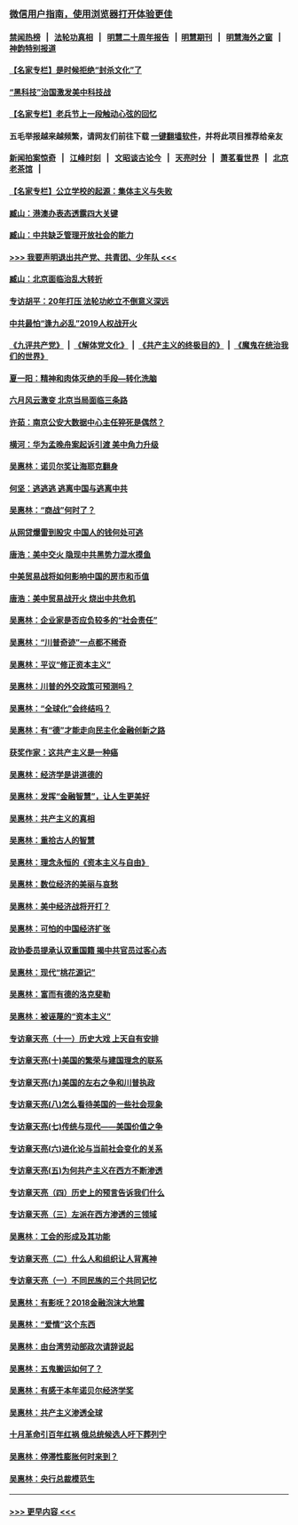 ### [微信用户指南，使用浏览器打开体验更佳](https://github.com/gfw-breaker/banned-news1/blob/master/indexes/wechat-guide.md?t=0)
#### [禁闻热榜](热点新闻.md?t=0)  &nbsp;&nbsp;|&nbsp;&nbsp; [法轮功真相](https://github.com/gfw-breaker/truth/blob/master/README.md?t=0) &nbsp;&nbsp;|&nbsp;&nbsp; [明慧二十周年报告](https://github.com/gfw-breaker/mh-reports/blob/master/README.md?t=0) &nbsp;&nbsp;|&nbsp;&nbsp;[明慧期刊](https://github.com/gfw-breaker/mh-qikan) &nbsp;&nbsp;|&nbsp;&nbsp; [明慧海外之窗](https://github.com/gfw-breaker/mh-news/blob/master/README.md?t=0) &nbsp;&nbsp;|&nbsp;&nbsp; [神韵特别报道](https://github.com/gfw-breaker/mh-news/blob/master/shenyun.md?t=0)
#### [【名家专栏】是时候拒绝“封杀文化”了](../pages/nsc423/n11814093.md?t=02130811) 
#### [“黑科技”治国激发美中科技战](../pages/nsc423/n11638056.md?t=02130811) 
#### [【名家专栏】老兵节上一段触动心弦的回忆](../pages/nsc423/n11646016.md?t=02130811) 
#### 五毛举报越来越频繁，请网友们前往下载 [一键翻墙软件](https://github.com/gfw-breaker/ssr-accounts)，并将此项目推荐给亲友
#### [新闻拍案惊奇](https://github.com/gfw-breaker/banned-news1/blob/master/pages/link4.md) &nbsp;&nbsp;|&nbsp;&nbsp; [江峰时刻](https://github.com/gfw-breaker/banned-news1/blob/master/pages/link4.md) &nbsp;&nbsp;|&nbsp;&nbsp; [文昭谈古论今](https://github.com/gfw-breaker/banned-news1/blob/master/pages/link4.md) &nbsp;&nbsp;|&nbsp;&nbsp; [天亮时分](https://github.com/gfw-breaker/banned-news1/blob/master/pages/link4.md) &nbsp;&nbsp;|&nbsp;&nbsp; [萧茗看世界](https://github.com/gfw-breaker/banned-news1/blob/master/pages/link4.md) &nbsp;&nbsp;|&nbsp;&nbsp; [北京老茶馆](https://github.com/gfw-breaker/banned-news1/blob/master/pages/link4.md) &nbsp;&nbsp;|&nbsp;&nbsp; 
#### [【名家专栏】公立学校的起源：集体主义与失败](../pages/nsc423/n11601833.md?t=02130811) 
#### [臧山：港澳办表态透露四大关键](../pages/nsc423/n11421628.md?t=02130811) 
#### [臧山：中共缺乏管理开放社会的能力](../pages/nsc423/n11407457.md?t=02130811) 
#### [>>> 我要声明退出共产党、共青团、少年队 <<<](https://github.com/begood0513/goodnews/blob/master/quit/letter.md) 
#### [臧山：北京面临治乱大转折](../pages/nsc423/n11406895.md?t=02130811) 
#### [专访胡平：20年打压 法轮功屹立不倒意义深远](../pages/nsc423/n11398800.md?t=02130811) 
#### [中共最怕“逢九必乱”2019人权战开火](../pages/nsc423/n11385248.md?t=02130811) 
#### [《九评共产党》](https://github.com/begood0513/9ping.md/blob/master/README.md) &nbsp;|&nbsp; [《解体党文化》](../../../../jtdwh.md/blob/master/README.md)  &nbsp;|&nbsp; [《共产主义的终极目的》](../../../../gczydzjmd.md/blob/master/README.md) &nbsp;|&nbsp; [《魔鬼在统治我们的世界》](../../../../mgztzwmdsj.md/blob/master/README.md) 
#### [夏一阳：精神和肉体灭绝的手段—转化洗脑](../pages/nsc423/n11368250.md?t=02130811) 
#### [六月风云激变 北京当局面临三条路](../pages/nsc423/n11313668.md?t=02130811) 
#### [许茹：南京公安大数据中心主任猝死是偶然？](../pages/nsc423/n11064744.md?t=02130811) 
#### [横河：华为孟晚舟案起诉引渡 美中角力升级](../pages/nsc423/n11027230.md?t=02130811) 
#### [吴惠林：诺贝尔奖让海耶克翻身](../pages/nsc423/n10890049.md?t=02130811) 
#### [何坚：逃逃逃 逃离中国与逃离中共](../pages/nsc423/n10592891.md?t=02130811) 
#### [吴惠林：“商战”何时了？](../pages/nsc423/n10573558.md?t=02130811) 
#### [从网贷爆雷到股灾 中国人的钱何处可逃](../pages/nsc423/n10572800.md?t=02130811) 
#### [唐浩：美中交火 隐现中共黑势力混水摸鱼](../pages/nsc423/n10544040.md?t=02130811) 
#### [中美贸易战将如何影响中国的房市和币值](../pages/nsc423/n10543697.md?t=02130811) 
#### [唐浩：美中贸易战开火 烧出中共危机](../pages/nsc423/n10540126.md?t=02130811) 
#### [吴惠林：企业家是否应负较多的“社会责任”](../pages/nsc423/n10535022.md?t=02130811) 
#### [吴惠林：“川普奇迹”一点都不稀奇](../pages/nsc423/n10512808.md?t=02130811) 
#### [吴惠林：平议“修正资本主义”](../pages/nsc423/n10495724.md?t=02130811) 
#### [吴惠林：川普的外交政策可预测吗？](../pages/nsc423/n10462387.md?t=02130811) 
#### [吴惠林：“全球化”会终结吗？](../pages/nsc423/n10452838.md?t=02130811) 
#### [吴惠林：有“德”才能走向民主化金融创新之路](../pages/nsc423/n10432292.md?t=02130811) 
#### [获奖作家：这共产主义是一种癌](../pages/nsc423/n10431541.md?t=02130811) 
#### [吴惠林：经济学是讲道德的](../pages/nsc423/n10398014.md?t=02130811) 
#### [吴惠林：发挥“金融智慧”，让人生更美好](../pages/nsc423/n10375019.md?t=02130811) 
#### [吴惠林：共产主义的真相](../pages/nsc423/n10351394.md?t=02130811) 
#### [吴惠林：重拾古人的智慧](../pages/nsc423/n10337691.md?t=02130811) 
#### [吴惠林：理念永恒的《资本主义与自由》](../pages/nsc423/n10316274.md?t=02130811) 
#### [吴惠林：数位经济的美丽与哀愁](../pages/nsc423/n10292946.md?t=02130811) 
#### [吴惠林：美中经济战将开打？](../pages/nsc423/n10258825.md?t=02130811) 
#### [吴惠林：可怕的中国经济扩张](../pages/nsc423/n10219147.md?t=02130811) 
#### [政协委员提承认双重国籍 揭中共官员过客心态](../pages/nsc423/n10208809.md?t=02130811) 
#### [吴惠林：现代“桃花源记”](../pages/nsc423/n10185234.md?t=02130811) 
#### [吴惠林：富而有德的洛克斐勒](../pages/nsc423/n10142264.md?t=02130811) 
#### [吴惠林：被诬蔑的“资本主义”](../pages/nsc423/n10124816.md?t=02130811) 
#### [专访章天亮（十一）历史大戏 上天自有安排](../pages/nsc423/n10094905.md?t=02130811) 
#### [专访章天亮(十)美国的繁荣与建国理念的联系](../pages/nsc423/n10094899.md?t=02130811) 
#### [专访章天亮(九)美国的左右之争和川普执政](../pages/nsc423/n10094889.md?t=02130811) 
#### [专访章天亮(八)怎么看待美国的一些社会现象](../pages/nsc423/n10094857.md?t=02130811) 
#### [专访章天亮(七)传统与现代——美国价值之争](../pages/nsc423/n10093140.md?t=02130811) 
#### [专访章天亮(六)进化论与当前社会变化的关系](../pages/nsc423/n10092036.md?t=02130811) 
#### [专访章天亮(五)为何共产主义在西方不断渗透](../pages/nsc423/n10083620.md?t=02130811) 
#### [专访章天亮（四）历史上的预言告诉我们什么](../pages/nsc423/n10083606.md?t=02130811) 
#### [专访章天亮（三）左派在西方渗透的三领域](../pages/nsc423/n10081115.md?t=02130811) 
#### [吴惠林：工会的形成及其功能](../pages/nsc423/n10080633.md?t=02130811) 
#### [专访章天亮（二）什么人和组织让人背离神](../pages/nsc423/n10076637.md?t=02130811) 
#### [专访章天亮（一）不同民族的三个共同记忆](../pages/nsc423/n10074188.md?t=02130811) 
#### [吴惠林：有影呒？2018金融泡沫大地震](../pages/nsc423/n10040534.md?t=02130811) 
#### [吴惠林：“爱情”这个东西](../pages/nsc423/n10019423.md?t=02130811) 
#### [吴惠林：由台湾劳动部政次请辞说起](../pages/nsc423/n9979679.md?t=02130811) 
#### [吴惠林：五鬼搬运如何了？](../pages/nsc423/n9925338.md?t=02130811) 
#### [吴惠林：有感于本年诺贝尔经济学奖](../pages/nsc423/n9871883.md?t=02130811) 
#### [吴惠林：共产主义渗透全球](../pages/nsc423/n9812748.md?t=02130811) 
#### [十月革命引百年红祸 俄总统候选人吁下葬列宁](../pages/nsc423/n9810182.md?t=02130811) 
#### [吴惠林：停滞性膨胀何时来到？](../pages/nsc423/n9764136.md?t=02130811) 
#### [吴惠林：央行总裁模范生](../pages/nsc423/n9728134.md?t=02130811) 

----
#### [ >>> 更早内容 <<< ](../indexes/nsc423-earlier.md)
